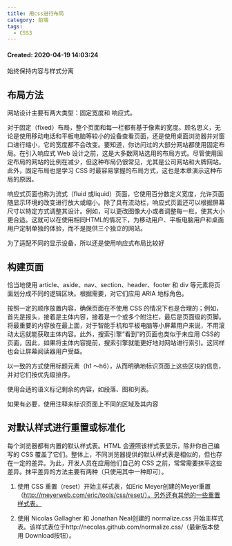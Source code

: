 ```yaml
---
title: 用css进行布局
category: 前端
tags:
  - CSS3
---
```


#### Created: 2020-04-19 14:03:24

始终保持内容与样式分离

## 布局方法

网站设计主要有两大类型：固定宽度和 响应式。

对于固定（fixed）布局，整个页面和每一栏都有基于像素的宽度。顾名思义，无论是使用移动电话和平板电脑等较小的设备查看页面，还是使用桌面浏览器并对窗口进行缩小，它的宽度都不会改变。要知道，你访问过的大部分网站都使用固定布局。在引入响应式 Web 设计之前，这是大多数网站选用的布局方式。尽管使用固定布局的网站的比例在减少，但这种布局仍很常见，尤其是公司网站和大牌网站。此外，固定布局也是学习 CSS 时最容易掌握的布局方式，这也是本章演示这种布局的原因。

响应式页面也称为流式（fluid 或liquid）页面，它使用百分数定义宽度，允许页面随显示环境的改变进行放大或缩小。除了具有流动栏，响应式页面还可以根据屏幕尺寸以特定方式调整其设计。例如，可以更改图像大小或者调整每一栏，使其大小更合适。这就可以在使用相同HTML的情况下，为移动用户、平板电脑用户和桌面用户定制单独的体验，而不是提供三个独立的网站。

为了适配不同的显示设备，所以还是使用响应式布局比较好

## 构建页面

恰当地使用 article、aside、nav、section、header、footer 和 div 等元素将页面划分成不同的逻辑区块。根据需要，对它们应用 ARIA 地标角色。

按照一定的顺序放置内容，确保页面在不使用 CSS 的情况下也是合理的；例如，首先是报头，接着是主体内容，接着是一个或多个附注栏，最后是页面级的页脚。将最重要的内容放在最上面，对于智能手机和平板电脑等小屏幕用户来说，不用滚动太远就能获取主体内容。此外，搜索引擎“看到”的页面也类似于未应用 CSS的页面，因此，如果将主体内容提前，搜索引擎就能更好地对网站进行索引。这同样也会让屏幕阅读器用户受益。

以一致的方式使用标题元素（h1 ～h6），从而明确地标识页面上这些区块的信息，并对它们按优先级排序。

使用合适的语义标记剩余的内容，如段落、图和列表。

如果有必要，使用注释来标识页面上不同的区域及其内容

## 对默认样式进行重置或标准化

每个浏览器都有内置的默认样式表。HTML 会遵照该样式表显示，除非你自己编写的 CSS 覆盖了它们。整体上，不同浏览器提供的默认样式表是相似的，但也存在一定的差异。为此，开发人员在应用他们自己的 CSS 之前，常常需要抹平这些差异。抹平差异的方法主要有两种（只使用其中一种即可）。

1. 使用 CSS 重置（reset）开始主样式表，如Eric Meyer创建的Meyer重置（http://meyerweb.com/eric/tools/css/reset/）。另外还有其他的一些重置样式表。

2. 使用 Nicolas Gallagher 和 Jonathan Neal创建的 normalize.css 开始主样式表。该样式表位于http://necolas.github.com/normalize.css/（最新版本使用 Download按钮）。

